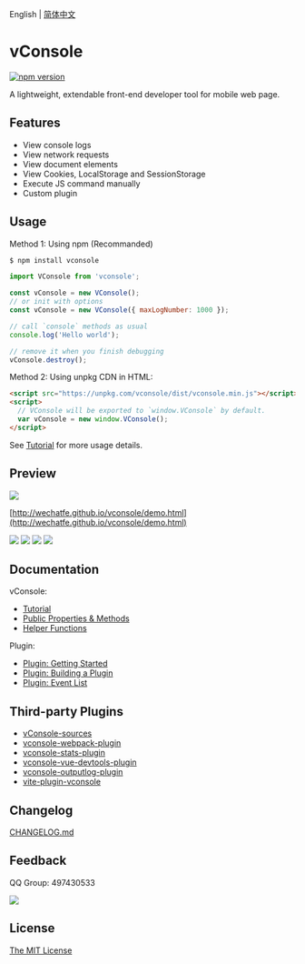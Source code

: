 English | [简体中文](./README_CN.md)

vConsole
==============================
[![npm version](https://badge.fury.io/js/vconsole.svg)](https://badge.fury.io/js/vconsole)

A lightweight, extendable front-end developer tool for mobile web page.


## Features

- View console logs
- View network requests
- View document elements
- View Cookies, LocalStorage and SessionStorage
- Execute JS command manually
- Custom plugin


## Usage

Method 1: Using npm (Recommanded)

```bash
$ npm install vconsole
```

```javascript
import VConsole from 'vconsole';

const vConsole = new VConsole();
// or init with options
const vConsole = new VConsole({ maxLogNumber: 1000 });

// call `console` methods as usual
console.log('Hello world');

// remove it when you finish debugging
vConsole.destroy();
```

Method 2: Using unpkg CDN in HTML:

```html
<script src="https://unpkg.com/vconsole/dist/vconsole.min.js"></script>
<script>
  // VConsole will be exported to `window.VConsole` by default.
  var vConsole = new window.VConsole();
</script>
```

See [Tutorial](./doc/tutorial.md) for more usage details.


## Preview

![](./example/snapshot/qrcode.png)

[http://wechatfe.github.io/vconsole/demo.html](http://wechatfe.github.io/vconsole/demo.html)

![](./example/snapshot/panel_log.jpg) ![](./example/snapshot/panel_network.jpg) ![](./example/snapshot/panel_element.jpg) ![](./example/snapshot/panel_storage.jpg)


## Documentation

vConsole:

 - [Tutorial](./doc/tutorial.md)
 - [Public Properties & Methods](./doc/public_properties_methods.md)
 - [Helper Functions](./doc/helper_functions.md)

Plugin:

 - [Plugin: Getting Started](./doc/plugin_getting_started.md)
 - [Plugin: Building a Plugin](./doc/plugin_building_a_plugin.md)
 - [Plugin: Event List](./doc/plugin_event_list.md)


## Third-party Plugins

 - [vConsole-sources](https://github.com/WechatFE/vConsole-sources)
 - [vconsole-webpack-plugin](https://github.com/diamont1001/vconsole-webpack-plugin)
 - [vconsole-stats-plugin](https://github.com/smackgg/vConsole-Stats)
 - [vconsole-vue-devtools-plugin](https://github.com/Zippowxk/vue-vconsole-devtools)
 - [vconsole-outputlog-plugin](https://github.com/sunlanda/vconsole-outputlog-plugin)
 - [vite-plugin-vconsole](https://github.com/vadxq/vite-plugin-vconsole)

## Changelog

[CHANGELOG.md](./CHANGELOG.md)


## Feedback

QQ Group: 497430533

![](./example/snapshot/qq_group.png)


## License

[The MIT License](./LICENSE)
